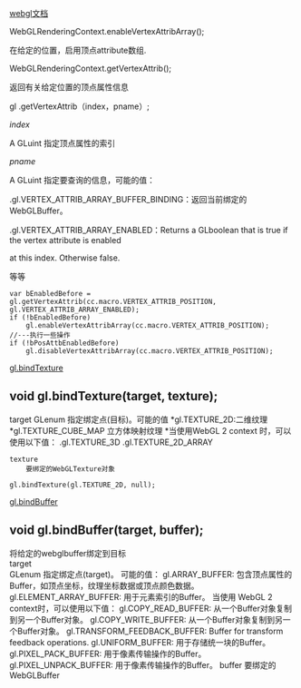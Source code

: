 [webgl文档](https://developer.mozilla.org/zh-CN/docs/Web/API/WebGLRenderingContext)

WebGLRenderingContext.enableVertexAttribArray();

在给定的位置，启用顶点attribute数组.


WebGLRenderingContext.getVertexAttrib();

返回有关给定位置的顶点属性信息

gl .getVertexAttrib（index，pname）;

_index_ 

A GLuint 指定顶点属性的索引
    
_pname_

A GLuint 指定要查询的信息，可能的值：

.gl.VERTEX_ATTRIB_ARRAY_BUFFER_BINDING：返回当前绑定的WebGLBuffer。

.gl.VERTEX_ATTRIB_ARRAY_ENABLED：Returns a GLboolean that is true if the vertex attribute is enabled  

 at this index. Otherwise false.

等等


    var bEnabledBefore = gl.getVertexAttrib(cc.macro.VERTEX_ATTRIB_POSITION, gl.VERTEX_ATTRIB_ARRAY_ENABLED);
    if (!bEnabledBefore)
        gl.enableVertexAttribArray(cc.macro.VERTEX_ATTRIB_POSITION);
    //---执行一些操作
    if (!bPosAttbEnabledBefore)
        gl.disableVertexAttribArray(cc.macro.VERTEX_ATTRIB_POSITION);


[gl.bindTexture](https://developer.mozilla.org/zh-CN/docs/Web/API/WebGLRenderingContext/bindTexture)
## void gl.bindTexture(target, texture);
 target 
    GLenum 指定绑定点(目标)。可能的值
    *gl.TEXTURE_2D:二维纹理
    *gl.TEXTURE_CUBE_MAP 立方体映射纹理
    *当使用WebGL 2 context 时，可以使用以下值：
        .gl.TEXTURE_3D
        .gl.TEXTURE_2D_ARRAY

    texture
        要绑定的WebGLTexture对象

    gl.bindTexture(gl.TEXTURE_2D, null);


[gl.bindBuffer](https://developer.mozilla.org/zh-CN/docs/Web/API/WebGLRenderingContext/bindBuffer)
##  void gl.bindBuffer(target, buffer);  
将给定的webglbuffer绑定到目标  
target  
    GLenum 指定绑定点(target)。 可能的值：
        gl.ARRAY_BUFFER: 包含顶点属性的Buffer，如顶点坐标，纹理坐标数据或顶点颜色数据。
        gl.ELEMENT_ARRAY_BUFFER: 用于元素索引的Buffer。
        当使用 WebGL 2 context时，可以使用以下值：
        gl.COPY_READ_BUFFER: 从一个Buffer对象复制到另一个Buffer对象。
        gl.COPY_WRITE_BUFFER: 从一个Buffer对象复制到另一个Buffer对象。
        gl.TRANSFORM_FEEDBACK_BUFFER: Buffer for transform feedback operations.
        gl.UNIFORM_BUFFER: 用于存储统一块的Buffer。
        gl.PIXEL_PACK_BUFFER: 用于像素传输操作的Buffer。
        gl.PIXEL_UNPACK_BUFFER: 用于像素传输操作的Buffer。
    buffer
        要绑定的 WebGLBuffer 